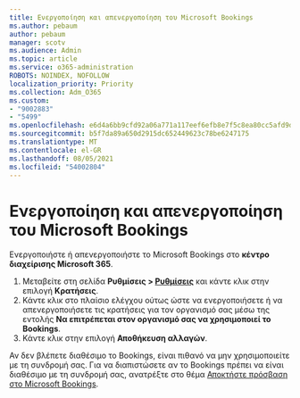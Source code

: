 ```yaml
---
title: Ενεργοποίηση και απενεργοποίηση του Microsoft Bookings
ms.author: pebaum
author: pebaum
manager: scotv
ms.audience: Admin
ms.topic: article
ms.service: o365-administration
ROBOTS: NOINDEX, NOFOLLOW
localization_priority: Priority
ms.collection: Adm_O365
ms.custom:
- "9002883"
- "5499"
ms.openlocfilehash: e6d4a6bb9cfd92a06a771a117eef6efb8e7f5c8ea80cc5afd9daa619f4bd3079
ms.sourcegitcommit: b5f7da89a650d2915dc652449623c78be6247175
ms.translationtype: MT
ms.contentlocale: el-GR
ms.lasthandoff: 08/05/2021
ms.locfileid: "54002804"
---
```

# <a name="enable-or-disable-microsoft-bookings"></a>Ενεργοποίηση και απενεργοποίηση του Microsoft Bookings

Ενεργοποιήστε ή απενεργοποιήστε το Microsoft Bookings στο **κέντρο διαχείρισης Microsoft 365**.

1. Μεταβείτε στη σελίδα **Ρυθμίσεις > [Ρυθμίσεις](https://admin.microsoft.com/Adminportal/Home?source=applauncher#/Settings/Services)** και κάντε κλικ στην επιλογή **Κρατήσεις**.
2. Κάντε κλικ στο πλαίσιο ελέγχου ούτως ώστε να ενεργοποιήσετε ή να απενεργοποιήσετε τις κρατήσεις για τον οργανισμό σας μέσω της εντολής **Να επιτρέπεται στον οργανισμό σας να χρησιμοποιεί το Bookings**.
3. Κάντε κλικ στην επιλογή **Αποθήκευση αλλαγών**.

Αν δεν βλέπετε διαθέσιμο το Bookings, είναι πιθανό να μην χρησιμοποιείτε με τη συνδρομή σας. Για να διαπιστώσετε αν το Bookings πρέπει να είναι διαθέσιμο με τη συνδρομή σας, ανατρέξτε στο θέμα [Αποκτήστε πρόσβαση στο Microsoft Bookings](https://support.microsoft.com/en-us/office/get-access-to-microsoft-bookings-5382dc07-aaa5-45c9-8767-502333b214ce).
